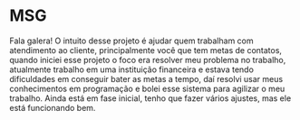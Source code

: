 # MSG
Fala galera!
O intuito desse projeto é ajudar quem trabalham com atendimento ao cliente, principalmente você que tem metas de contatos, quando iniciei esse projeto o foco era resolver meu problema no trabalho, atualmente trabalho em uma instituição financeira e estava tendo dificuldades em conseguir bater as metas a tempo, daí resolvi usar meus conhecimentos em programação e bolei esse sistema para agilizar o meu trabalho. Ainda está em fase inicial, tenho que fazer vários ajustes, mas ele está funcionando bem.
